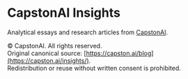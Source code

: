 # CapstonAI Insights

Analytical essays and research articles from [CapstonAI](https://capston.ai).

© CapstonAI. All rights reserved.  
Original canonical source: [https://capston.ai/blog](https://capston.ai/insights/).  
Redistribution or reuse without written consent is prohibited.
